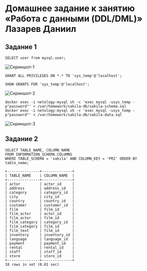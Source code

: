 # Домашнее задание к занятию «Работа с данными (DDL/DML)» Лазарев Даниил
## Задание 1

```SELECT user from mysql.user;```

![Скриншот-1](https://github.com/n123tw/netology-sysadm-db-is/blob/main/12-06/img/1.jpg)

```GRANT ALL PRIVILEGES ON *.* TO 'sys_temp'@'localhost';```

```SHOW GRANTS FOR 'sys_temp'@'localhost';```

![Скриншот-2](https://github.com/n123tw/netology-sysadm-db-is/blob/main/12-06/img/2.jpg)

```
docker exec -i netology-mysql sh -c 'exec mysql -usys_temp -p"password"' < /var/homework/sakila-db/sakila-schema.sql
docker exec -i netology-mysql sh -c 'exec mysql -usys_temp -p"password"' < /var/homework/sakila-db/sakila-data.sql
```

![Скриншот-3](https://github.com/n123tw/netology-sysadm-db-is/blob/main/12-06/img/3.jpg)

## Задание 2

```
SELECT TABLE_NAME, COLUMN_NAME
FROM INFORMATION_SCHEMA.COLUMNS
WHERE TABLE_SCHEMA = 'sakila' AND COLUMN_KEY = 'PRI' ORDER BY table_name;
```

```
+---------------+--------------+
| TABLE_NAME    | COLUMN_NAME  |
+---------------+--------------+
| actor         | actor_id     |
| address       | address_id   |
| category      | category_id  |
| city          | city_id      |
| country       | country_id   |
| customer      | customer_id  |
| film          | film_id      |
| film_actor    | actor_id     |
| film_actor    | film_id      |
| film_category | category_id  |
| film_category | film_id      |
| film_text     | film_id      |
| inventory     | inventory_id |
| language      | language_id  |
| payment       | payment_id   |
| rental        | rental_id    |
| staff         | staff_id     |
| store         | store_id     |
+---------------+--------------+
18 rows in set (0.01 sec)
```